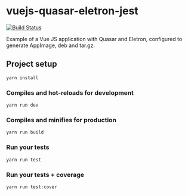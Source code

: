 # vuejs-quasar-eletron-jest
[![Build Status](https://travis-ci.org/DiegoBulhoes/vuejs-quasar-eletron-jest.svg?branch=master)](https://travis-ci.org/DiegoBulhoes/vuejs-quasar-eletron-jest)

Example of a Vue JS application with Quasar and Eletron, configured to generate AppImage, deb and tar.gz.

## Project setup
```
yarn install
```

### Compiles and hot-reloads for development
```
yarn run dev
```

### Compiles and minifies for production
```
yarn run build
```

### Run your tests
```
yarn run test
```

### Run your tests + coverage
```
yarn run test:cover
```
